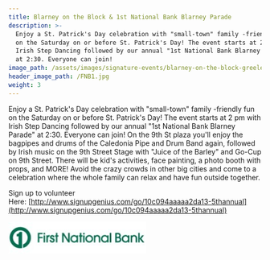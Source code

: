 ```yaml
---
title: Blarney on the Block & 1st National Bank Blarney Parade
description: >-
  Enjoy a St. Patrick's Day celebration with "small-town" family -friendly fun
  on the Saturday on or before St. Patrick's Day! The event starts at 2 pm with
  Irish Step Dancing followed by our annual "1st National Bank Blarney Parade"
  at 2:30. Everyone can join!
image_path: /assets/images/signature-events/blarney-on-the-block-greeley.png
header_image_path: /FNB1.jpg
weight: 3
---
```



Enjoy a St. Patrick's Day celebration with "small-town" family -friendly fun on the Saturday on or before St. Patrick's Day! The event starts at 2 pm with Irish Step Dancing followed by our annual "1st National Bank Blarney Parade" at 2:30. Everyone can join! On the 9th St plaza you'll enjoy the bagpipes and drums of the Caledonia Pipe and Drum Band again, followed by Irish music on the 9th Street Stage with "Juice of the Barley" and Go-Cup on 9th Street. There will be kid's activities, face painting, a photo booth with props, and MORE! Avoid the crazy crowds in other big cities and come to a celebration where the whole family can relax and have fun outside together.

Sign up to volunteer Here:&nbsp;[http://www.signupgenius.com/go/10c094aaaaa2da13-5thannual](http://www.signupgenius.com/go/10c094aaaaa2da13-5thannual)

![](/assets/versions/fnb1---x----274-64x---.jpg)
